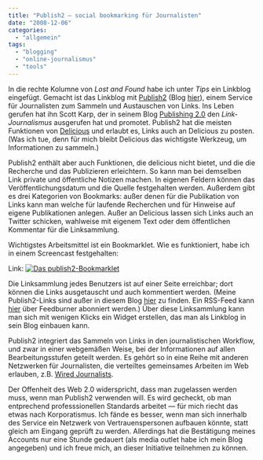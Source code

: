 ```yaml
---
title: "Publish2 — social bookmarking für Journalisten"
date: "2008-12-06"
categories: 
  - "allgemein"
tags: 
  - "blogging"
  - "online-journalismus"
  - "tools"
---
```


In die rechte Kolumne von _Lost and Found_ habe ich unter _Tips_ ein Linkblog eingefügt. Gemacht ist das Linkblog mit [Publish2](http://www.publish2.com/ "Newswire Summary | Publish2") (Blog [hier](http://blog.publish2.com/ "Publish2 Blog")), einem Service für Journalisten zum Sammeln und Austauschen von Links. Ins Leben gerufen hat ihn Scott Karp, der in seinem Blog [Publishing 2.0](http://publishing2.com/ "Publishing 2.0") den _Link-Journalismus_ ausgerufen hat und promotet. Publish2 hat die meisten Funktionen von [Delicious](http://delicious.com/ "Delicious") und erlaubt es, Links auch an Delicious zu posten. (Was ich tue, denn für mich bleibt Delicious das wichtigste Werkzeug, um Informationen zu sammeln.)

Publish2 enthält aber auch Funktionen, die delicious nicht bietet, und die die Recherche und das Publizieren erleichtern. So kann man bei demselben Link private und öffentliche Notizen machen. In eigenen Feldern können das Veröffentlichungsdatum und die Quelle festgehalten werden. Außerdem gibt es drei Kategorien von Bookmarks: außer denen für die Publikation von Links kann man welche für laufende Recherchen und für Hinweise auf eigene Publikationen anlegen. Außer an Delicious lassen sich Links auch an Twitter schicken, wahlweise mit eigenem Text oder dem öffentlichen Kommentar für die Linksammlung.

Wichtigstes Arbeitsmittel ist ein Bookmarklet. Wie es funktioniert, habe ich in einem Screencast festgehalten:

<script type="text/javascript" src="http://en.sevenload.com/pl/2tueGd0/500x314"></script>

Link: [![Das publish2-Bookmarklet](images/sevenload.png)](http://en.sevenload.com/videos/2tueGd0-Das-publish2-Bookmarklet)

Die Linksammlung jedes Benutzers ist auf einer Seite erreichbar; dort können die Links ausgetauscht und auch kommentiert werden. (Meine Publish2-Links sind außer in diesem Blog [hier](http://www.publish2.com/journalists/heinz-wittenbrink/links/ "Heinz Wittenbrink | Journalists | Publish2") zu finden. Ein RSS-Feed kann [hier](http://feeds.feedburner.com/Publish2HeinzWittenbrinksLinkJournalism "Heinz Wittenbrinks publish2-Links via feedburner") über Feedburner abonniert werden.) Über diese Linksammlung kann man sich mit wenigen Klicks ein Widget erstellen, das man als Linkblog in sein Blog einbauen kann.

Publish2 integriert das Sammeln von Links in den journalistischen Workflow, und zwar in einer webgemäßen Weise, bei der Informationen auf allen Bearbeitungsstufen geteilt werden. Es gehört so in eine Reihe mit anderen Netzwerken für Journalisten, die verteiltes gemeinsames Arbeiten im Web erlauben, z.B. [Wired Journalists](http://mediageeks.ning.com/ "Wired Journalists - Get wired to win").

Der Offenheit des Web 2.0 widerspricht, dass man zugelassen werden muss, wenn man Publish2 verwenden will. Es wird gecheckt, ob man entprechend professsionellen Standards arbeitet — für mich riecht das etwas nach Korporatismus. Ich fände es besser, wenn man sich innerhalb des Service ein Netzwerk von Vertrauenspersonen aufbauen könnte, statt gleich am Eingang geprüft zu werden. Allerdings hat die Bestätigung meines Accounts nur eine Stunde gedauert (als media outlet habe ich mein Blog angegeben) und ich freue mich, an dieser Initiative teilnehmen zu können.

